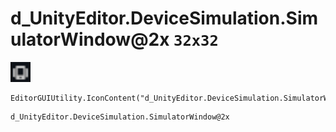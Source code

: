 # d_UnityEditor.DeviceSimulation.SimulatorWindow@2x `32x32`
<img src="/img/d_UnityEditor.DeviceSimulation.SimulatorWindow.png" width=32 height=32>

``` CSharp
EditorGUIUtility.IconContent("d_UnityEditor.DeviceSimulation.SimulatorWindow@2x")
```
```
d_UnityEditor.DeviceSimulation.SimulatorWindow@2x
```
